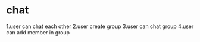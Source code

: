 # chat
1.user can chat each other
2.user create group
3.user can chat group
4.user can add member in group

